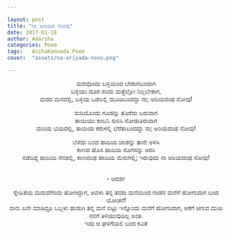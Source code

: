 ```yaml
---

layout: post
title: "ನಾ ಅರಿಯದ ನೋವು"
date: 2017-01-18
author: Adarsha
categories: Poem
tags:	AcchaKannada Poem
cover:  "assets/na-ariyada-novu.png"

---
```


<p align= "center"> ಮರವೊಂದು ಬಳ್ಳಿಯಿಂದ ಬೇರಾಗಬಂದಾಗ<br>
ಬಳ್ಳಿಯು ದೂರ ಸರಿದು ಮತ್ತೆಲ್ಲೋ ನಿಲ್ಲಬೇಕಾಗ,<br>
ಮರದ ಮನದಲ್ಲಿ, ಬಳ್ಳಿಯ ಒಡಲಲ್ಲಿ ಮೂಡಿಬಂದದ್ದು ನಾ; ಅರಿಯದಂಥ ನೋವು!<br></p><!--more-->

<p align= "center">ಮರಿಯೊಂದು ಗೂಡನ್ನು ತೊರೆದು ಬರುವಾಗ<br>
ತಾಯಿಯು ಕಂಬನಿ ಸುರಿಸಿ ನೋಡುತಿರುವಾಗ<br>
ಮರಿಯ ಭಯದಲ್ಲಿ, ತಾಯಿಯ ಕರುಳಲ್ಲಿ ಬೆರೆತುಬಂದದ್ದು ನಾ; ಅರಿಯದಂಥ ನೋವು!<br></p>

<p align= "center">ಬೆಳೆದು ಬಂದ ಹಾದಿಯ ಜಾಡನ್ನು ತಾನೇ ಅಳಿಸಿ<br>
ಕಾಣದ ಹೊಸ ಹಾದಿಯ ಸೊಗಸನ್ನು ಅರಸಿ<br>
ನಡೆದಿದ್ದ ಹಾದಿಯ ನೆನಪಲ್ಲಿ, ಕಾಣದಂಥ ಹಾದಿಯ ಮೆರುಗಲ್ಲಿ; ಇರುವುದು ನಾ ಅರಿಯದಂಥ ನೋವು!<br><br></p>

<p align= "center">- ಆದರ್ಶ <p>

<p align= "center"> ಸ್ನೇಹಿತೆಯ ಮದುವೆಗೆಂದು ಹೋಗಿದ್ದಾಗ, ಅವಳು ತನ್ನ ತವರು ಮನೆಯಿಂದ ಗಂಡನ ಮನೆಗೆ ಹೋಗುವಾಗ ಬಂದ ಯೋಚನೆ!<br>
ನಾನು ಏನೇ ಮಾಡಿದ್ರೂ ಒಬ್ಬಳು ಹುಡುಗಿ ತನ್ನ ಮನೆ ಬಿಟ್ಟು ಇನ್ನೊಂದು ಮನೆಗೆ ಹೋಗುವಾಗ, ಆಕೆಗೆ ಆಗುವ ದುಃಖ ನನಗೆ ತಿಳಿಯುವುದಿಲ್ಲ ಅಂತ.<br> ಇದು ಆ ಘಳಿಗೆಯಲಿ ಬಂದ ಕವಿತೆ</p>
